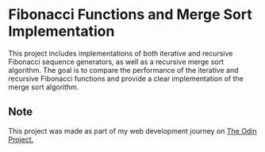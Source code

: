 # Fibonacci Functions and Merge Sort Implementation

This project includes implementations of both iterative and recursive Fibonacci sequence generators, as well as a recursive merge sort algorithm. The goal is to compare the performance of the iterative and recursive Fibonacci functions and provide a clear implementation of the merge sort algorithm.

## Note
This project was made as part of my web development journey on [The Odin Project.](https://theodinproject.com/)